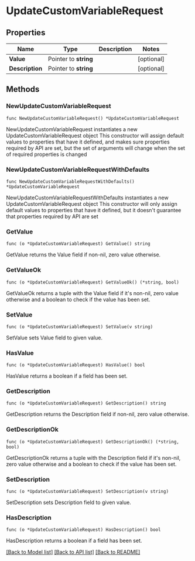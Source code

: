 # UpdateCustomVariableRequest

## Properties

Name | Type | Description | Notes
------------ | ------------- | ------------- | -------------
**Value** | Pointer to **string** |  | [optional] 
**Description** | Pointer to **string** |  | [optional] 

## Methods

### NewUpdateCustomVariableRequest

`func NewUpdateCustomVariableRequest() *UpdateCustomVariableRequest`

NewUpdateCustomVariableRequest instantiates a new UpdateCustomVariableRequest object
This constructor will assign default values to properties that have it defined,
and makes sure properties required by API are set, but the set of arguments
will change when the set of required properties is changed

### NewUpdateCustomVariableRequestWithDefaults

`func NewUpdateCustomVariableRequestWithDefaults() *UpdateCustomVariableRequest`

NewUpdateCustomVariableRequestWithDefaults instantiates a new UpdateCustomVariableRequest object
This constructor will only assign default values to properties that have it defined,
but it doesn't guarantee that properties required by API are set

### GetValue

`func (o *UpdateCustomVariableRequest) GetValue() string`

GetValue returns the Value field if non-nil, zero value otherwise.

### GetValueOk

`func (o *UpdateCustomVariableRequest) GetValueOk() (*string, bool)`

GetValueOk returns a tuple with the Value field if it's non-nil, zero value otherwise
and a boolean to check if the value has been set.

### SetValue

`func (o *UpdateCustomVariableRequest) SetValue(v string)`

SetValue sets Value field to given value.

### HasValue

`func (o *UpdateCustomVariableRequest) HasValue() bool`

HasValue returns a boolean if a field has been set.

### GetDescription

`func (o *UpdateCustomVariableRequest) GetDescription() string`

GetDescription returns the Description field if non-nil, zero value otherwise.

### GetDescriptionOk

`func (o *UpdateCustomVariableRequest) GetDescriptionOk() (*string, bool)`

GetDescriptionOk returns a tuple with the Description field if it's non-nil, zero value otherwise
and a boolean to check if the value has been set.

### SetDescription

`func (o *UpdateCustomVariableRequest) SetDescription(v string)`

SetDescription sets Description field to given value.

### HasDescription

`func (o *UpdateCustomVariableRequest) HasDescription() bool`

HasDescription returns a boolean if a field has been set.


[[Back to Model list]](../README.md#documentation-for-models) [[Back to API list]](../README.md#documentation-for-api-endpoints) [[Back to README]](../README.md)


